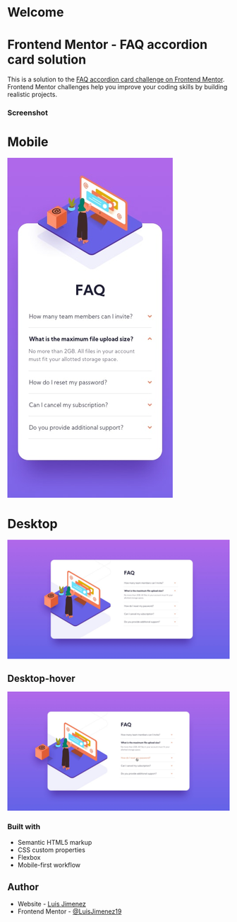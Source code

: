 # Welcome

# Frontend Mentor - FAQ accordion card solution

This is a solution to the [FAQ accordion card challenge on Frontend Mentor](https://www.frontendmentor.io/challenges/faq-accordion-card-XlyjD0Oam). Frontend Mentor challenges help you improve your coding skills by building realistic projects. 


### Screenshot

# Mobile
![](./design/mobile-design.jpg)

# Desktop
![](./design/desktop-design.jpg)

## Desktop-hover
![](./design/active-states.jpg)

### Built with

- Semantic HTML5 markup
- CSS custom properties
- Flexbox
- Mobile-first workflow

## Author

- Website - [Luis Jimenez](https://github.com/LuisJimenez19)
- Frontend Mentor - [@LuisJimenez19](https://www.frontendmentor.io/profile/LuisJimenez19)





